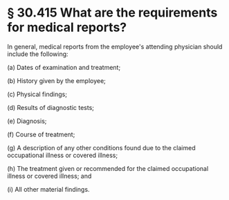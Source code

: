 # § 30.415   What are the requirements for medical reports?

In general, medical reports from the employee's attending physician should include the following:


(a) Dates of examination and treatment;


(b) History given by the employee;


(c) Physical findings;


(d) Results of diagnostic tests;


(e) Diagnosis;


(f) Course of treatment;


(g) A description of any other conditions found due to the claimed occupational illness or covered illness;


(h) The treatment given or recommended for the claimed occupational illness or covered illness; and


(i) All other material findings.




